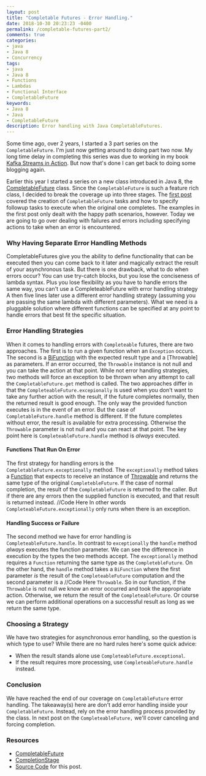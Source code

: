 ```yaml
---
layout: post
title: "Completable Futures - Error Handling."
date: 2018-10-30 20:23:23 -0400
permalink: /completable-futures-part2/
comments: true
categories: 
- java
- Java 8
- Concurrency
tags: 
- java
- Java 8
- Functions
- Lambdas
- Functional Interface
- CompletableFuture
keywords: 
- Java 8
- Java
- CompletableFuture
description: Error handling with Java CompletableFutures. 
---
```

Some time ago, over 2 years, I started a 3 part series on the `CompletableFuture`.  I'm just now getting around to doing part two now.  My long time delay in completing this series was due to working in my book [Kafka Streams in Action](URL).  But now that's done I can get back to doing some blogging again.

Earlier this year I started a series on a new class introduced in Java 8, the [CompletableFuture](https://docs.oracle.com/javase/8/docs/api/java/util/concurrent/CompletableFuture.html) class.  Since the `CompletableFuture` is such a feature rich class, I decided to break the coverage up into three stages.  The [first post](http://codingjunkie.net/completable-futures-part1/) covered the creation of `CompletableFuture` tasks and how to specify followup tasks to execute when the original one completes.  The examples in the first post only dealt with the happy path scenarios, however.  Today we are going to go over dealing with failures and errors including specifying actions to take when an error is encountered.  
<!-- more -->

### Why Having Separate Error Handling Methods
CompletableFutures give you the ability to define functionality that can be executed then you can come back to it later and magically extract the result of your asynchronous task. But there is one drawback, what to do when errors occur? You can use try-catch blocks, but you lose the conciseness of lambda syntax.  Plus you lose flexibility as you have to handle errors the same way, you can't use a CompleteableFuture with error handling strategy A then five lines later use a different error handling strategy (assuming you are passing the same lambda with different parameters).  What we need is a pluggable solution where different functions can be specified at any point to handle errors that best fit the specific situation.

### Error Handling Strategies
When it comes to handling errors with `Completeable` futures, there are two approaches.  The first is to run a given function when an `Exception` occurs.  The second is a [BiFunction](URL) with the expected result type and a [Throwable] as parameters.  If an error occurred, the `Throwable` instance is not null and you can take the action at that point.  While not error handling strategies, two methods will force an exception to be thrown when any attempt to call the `CompletableFuture.get` method is called. The two approaches differ in that the `CompleteableFuture.excepionally` is used when you don't want to take any further action with the result, if the future completes normally, then the returned result is good enough.  The only way the provided function executes is in the event of an error. But the case of `CompletableFuture.handle` method is different.  If the future completes without error, the result is available for extra processing.  Otherwise the `Throwable` parameter is not null and you can react at that point.  The key point here is `CompleteableFuture.handle` method is *always* executed. 

#### Functions That Run On Error
The first strategy for handling errors is the `CompletableFuture.exceptionally` method.  The `exceptionally` method takes a [Function](URL) that expects to receive an instance of [Throwable](URL) and returns the same type of the original `CompletebleFuture`.  If the case of normal completion, the result of the `CompletableFuture` is returned to the caller.  But if there are any errors then the supplied function is executed, and that result is returned instead.
//Code Here
In other words `CompleteableFuture.exceptionally` only runs when there is an exception.

#### Handling Success or Failure

The second method we have for error handling is `CompleteableFuture.handle`.  In contrast to `exceptionally` the `handle` method _always_ executes the function parameter.  We can see the difference in execution by the types the two methods accept.  The `exceptionally` method requires a `Function` returning the same type as the `CompletebleFuture`.  On the other hand, the `handle` method takes a `BiFunction` where the first parameter _is_
the result of the `CompleteableFuture` computation and the second parameter is a 
//Code Here
`Throwable`.  So in our function, if the `Throwable` is not null we know an error occurred and took the appropriate action.  Otherwise, we return the result of the `CompleteableFuture`.  Or course we can perform additional operations on a successful result as long as we return the same type.  

### Choosing a Strategy

We have two strategies for asynchronous error handling, so the question is which type to use? While there are no hard rules here's some quick advice:

* When the result stands alone use `CompleteableFuture.exceptional`.
* If the result requires more processing,  use `CompleteableFuture.handle` instead.

### Conclusion

We have reached the end of our coverage on `CompletableFuture` error handling.  The takeaway(s) here are don't add error handling inside your `CompletableFuture`.  Instead, rely on the error handling process provided by the class.  In next post on the `CompleteableFuture,` we'll cover canceling and forcing completion.

### Resources
*   [CompletableFuture](https://docs.oracle.com/javase/8/docs/api/java/util/concurrent/CompletableFuture.html)
*   [CompletionStage](https://docs.oracle.com/javase/8/docs/api/java/util/concurrent/CompletionStage.html)
*   [Source Code](https://github.com/bbejeck/Java-8/blob/master/src/test/java/bbejeck/concurrent/CompletableFutureTest.java) for this post.
